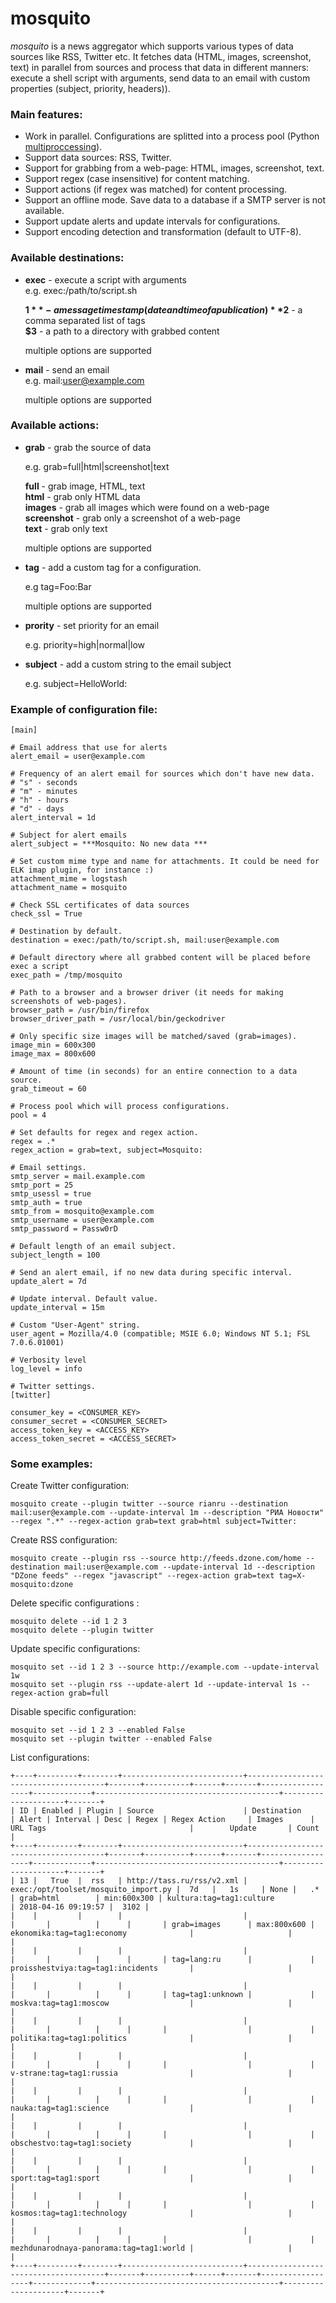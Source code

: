 
# mosquito

*mosquito* is a news aggregator which supports various types of data sources like RSS, Twitter etc. It fetches data (HTML, images, screenshot, text) in parallel from sources and process that data in different manners: execute a shell script with arguments, send data to an email with custom properties (subject, priority, headers)).

### Main features:

* Work in parallel. Configurations are splitted into a process pool (Python [multiproccessing](https://docs.python.org/3/library/multiprocessing.html)).
* Support data sources: RSS, Twitter.
* Support for grabbing from a web-page: HTML, images, screenshot, text.
* Support regex (case insensitive) for content matching.
* Support actions (if regex was matched) for content processing.
* Support an offline mode. Save data to a database if a SMTP server is not available.
* Support update alerts and update intervals for configurations.
* Support encoding detection and transformation (default to UTF-8).

### Available destinations:

* **exec** - execute a script with arguments  
  e.g. exec:/path/to/script.sh
  
  **$1** - a message timestamp (date and time of a publication)  
  **$2** - a comma separated list of tags  
  **$3** - a path to a directory with grabbed content

  multiple options are supported

* **mail** - send an email  
  e.g. mail:user@example.com

  multiple options are supported

### Available actions:


* **grab** - grab the source of data  
    
  e.g. grab=full|html|screenshot|text

  **full** - grab image, HTML, text  
  **html** - grab only HTML data  
  **images** - grab all images which were found on a web-page  
  **screenshot** - grab only a screenshot of a web-page  
  **text** - grab only text
    
  multiple options are supported
  
* **tag** - add a custom tag for a configuration.   
    
  e.g tag=Foo:Bar
    
  multiple options are supported
  
* **prority** - set priority for an email  
    
  e.g. priority=high|normal|low

* **subject** - add a custom string to the email subject  
    
  e.g. subject=HelloWorld: 

### Example of configuration file:

```
[main]

# Email address that use for alerts
alert_email = user@example.com

# Frequency of an alert email for sources which don't have new data.
# "s" - seconds
# "m" - minutes
# "h" - hours
# "d" - days
alert_interval = 1d

# Subject for alert emails 
alert_subject = ***Mosquito: No new data ***

# Set custom mime type and name for attachments. It could be need for ELK imap plugin, for instance :)
attachment_mime = logstash
attachment_name = mosquito

# Check SSL certificates of data sources
check_ssl = True

# Destination by default.
destination = exec:/path/to/script.sh, mail:user@example.com

# Default directory where all grabbed content will be placed before exec a script
exec_path = /tmp/mosquito

# Path to a browser and a browser driver (it needs for making screenshots of web-pages).
browser_path = /usr/bin/firefox
browser_driver_path = /usr/local/bin/geckodriver

# Only specific size images will be matched/saved (grab=images).
image_min = 600x300
image_max = 800x600

# Amount of time (in seconds) for an entire connection to a data source.
grab_timeout = 60

# Process pool which will process configurations.
pool = 4

# Set defaults for regex and regex action.
regex = .*
regex_action = grab=text, subject=Mosquito:

# Email settings.
smtp_server = mail.example.com
smtp_port = 25
smtp_usessl = true
smtp_auth = true
smtp_from = mosquito@example.com
smtp_username = user@example.com
smtp_password = Passw0rD

# Default length of an email subject.
subject_length = 100

# Send an alert email, if no new data during specific interval.
update_alert = 7d

# Update interval. Default value.
update_interval = 15m

# Custom "User-Agent" string.
user_agent = Mozilla/4.0 (compatible; MSIE 6.0; Windows NT 5.1; FSL 7.0.6.01001)

# Verbosity level
log_level = info

# Twitter settings.
[twitter]

consumer_key = <CONSUMER_KEY>
consumer_secret = <CONSUMER_SECRET>
access_token_key = <ACCESS_KEY>
access_token_secret = <ACCESS_SECRET>
```

### Some examples:


Create Twitter configuration:
```
mosquito create --plugin twitter --source rianru --destination mail:user@example.com --update-interval 1m --description "РИА Новости" --regex ".*" --regex-action grab=text grab=html subject=Twitter: 
```

Create RSS configuration:
```
mosquito create --plugin rss --source http://feeds.dzone.com/home --destination mail:user@example.com --update-interval 1d --description "DZone feeds" --regex "javascript" --regex-action grab=text tag=X-mosquito:dzone 
```

Delete specific configurations :
```
mosquito delete --id 1 2 3
mosquito delete --plugin twitter
```

Update specific configurations:
```
mosquito set --id 1 2 3 --source http://example.com --update-interval 1w
mosquito set --plugin rss --update-alert 1d --update-interval 1s --regex-action grab=full
```

Disable specific configuration:
```
mosquito set --id 1 2 3 --enabled False
mosquito set --plugin twitter --enabled False
```

List configurations:

```
+----+---------+--------+---------------------------+--------------------------------------+-------+----------+------+-------+------------------+-------------+-----------------------------------------+---------------------+-------+
| ID | Enabled | Plugin | Source                    | Destination                          | Alert | Interval | Desc | Regex | Regex Action     | Images      | URL Tags                                |        Update       | Count |
+----+---------+--------+---------------------------+--------------------------------------+-------+----------+------+-------+------------------+-------------+-----------------------------------------+---------------------+-------+
| 13 |   True  |  rss   | http://tass.ru/rss/v2.xml | exec:/opt/toolset/mosquito_import.py |  7d   |   1s     | None |   .*  | grab=html        | min:600x300 | kultura:tag=tag1:culture                | 2018-04-16 09:19:57 |  3102 |
|    |         |        |                           |                                      |       |          |      |       | grab=images      | max:800x600 | ekonomika:tag=tag1:economy              |                     |       |
|    |         |        |                           |                                      |       |          |      |       | tag=lang:ru      |             | proisshestviya:tag=tag1:incidents       |                     |       |
|    |         |        |                           |                                      |       |          |      |       | tag=tag1:unknown |             | moskva:tag=tag1:moscow                  |                     |       |
|    |         |        |                           |                                      |       |          |      |       |                  |             | politika:tag=tag1:politics              |                     |       |
|    |         |        |                           |                                      |       |          |      |       |                  |             | v-strane:tag=tag1:russia                |                     |       |
|    |         |        |                           |                                      |       |          |      |       |                  |             | nauka:tag=tag1:science                  |                     |       |
|    |         |        |                           |                                      |       |          |      |       |                  |             | obschestvo:tag=tag1:society             |                     |       |
|    |         |        |                           |                                      |       |          |      |       |                  |             | sport:tag=tag1:sport                    |                     |       |
|    |         |        |                           |                                      |       |          |      |       |                  |             | kosmos:tag=tag1:technology              |                     |       |
|    |         |        |                           |                                      |       |          |      |       |                  |             | mezhdunarodnaya-panorama:tag=tag1:world |                     |       |
+----+---------+--------+---------------------------+--------------------------------------+-------+----------+------+-------+------------------+-------------+-----------------------------------------+---------------------+-------+
```

